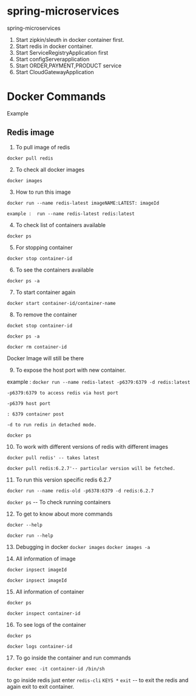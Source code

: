 # spring-microservices
spring-microservices

1. Start zipkin/sleuth in docker container first.
2. Start redis in docker container.
3. Start ServiceRegistryApplication first
4. Start configServerapplication
5. Start ORDER,PAYMENT,PRODUCT service
6. Start CloudGatewayApplication

# Docker Commands

Example 

Redis image
------------
1. To pull image of redis 

`docker pull redis`

2. To check all docker images

`docker images`

3. How to run this image

`docker run --name redis-latest imageNAME:LATEST: imageId`

`example :  run --name redis-latest redis:latest`

4. To check list of containers available

`docker ps`

5. For stopping container

`docker stop container-id`

6. To see the containers available

`docker ps -a`

7. To start container again

`docker start container-id/container-name`

8. To remove the container

`docket stop container-id`

`docker ps -a`

`docker rm container-id`

Docker Image will still be there 

9. To expose the host port with new container.

example :  `docker run --name redis-latest -p6379:6379 -d redis:latest`

`-p6379:6379 to access redis via host port`

`-p6379 host port`

`: 6379 container post`

`-d to run redis in detached mode.`

`docker ps`

10. To work with different versions of redis with different images

`docker pull redis' -- takes latest`

`docker pull redis:6.2.7'-- particular version will be fetched.`

11. To run this version specific redis 6.2.7

`docker run --name redis-old -p6378:6379 -d redis:6.2.7`

`docker ps` -- To check running containers

12. To get to know about more commands

`docker --help`

`docker run --help`

13. Debugging in docker
    `docker images`
    `docker images -a`

14. All information of image

`docker inpsect imageId`

`docker inpsect imageId`

15. All information of container

`docker ps`

`docker inspect container-id`

16. To see logs of the container

`docker ps`

`docker logs container-id`

17. To go inside the container and run commands

`docker exec -it container-id /bin/sh`

to go inside redis just enter
`redis-cli`
`KEYS *`
`exit` -- to exit the redis and again exit to exit container.





